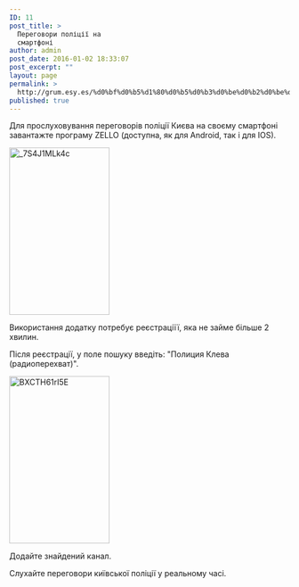 ```yaml
---
ID: 11
post_title: >
  Переговори поліції на
  смартфоні
author: admin
post_date: 2016-01-02 18:33:07
post_excerpt: ""
layout: page
permalink: >
  http://grum.esy.es/%d0%bf%d0%b5%d1%80%d0%b5%d0%b3%d0%be%d0%b2%d0%be%d1%80%d0%b8-%d0%bf%d0%be%d0%bb%d1%96%d1%86%d1%96%d1%97-%d0%bd%d0%b0-%d1%81%d0%bc%d0%b0%d1%80%d1%82%d1%84%d0%be%d0%bd%d1%96/
published: true
---
```

Для прослуховування переговорів поліції Києва на своєму смартфоні завантажте програму ZELLO (доступна, як для Android, так і для IOS).

<a href="http://grum.esy.es/wp-content/uploads/2016/01/7S4J1MLk4c.jpg" rel="attachment wp-att-14"><img class="alignnone size-medium wp-image-14" src="http://grum.esy.es/wp-content/uploads/2016/01/7S4J1MLk4c-180x300.jpg" alt="_7S4J1MLk4c" width="180" height="300" /></a>

Використання додатку потребує реєстраціїї, яка не займе більше 2 хвилин.

Після реєстрації, у поле пошуку введіть: "Полиция Клева (радиоперехват)".

<a href="http://grum.esy.es/wp-content/uploads/2016/01/BXCTH61rI5E.jpg" rel="attachment wp-att-12"><img class="alignnone size-medium wp-image-12" src="http://grum.esy.es/wp-content/uploads/2016/01/BXCTH61rI5E-180x300.jpg" alt="BXCTH61rI5E" width="180" height="300" /></a>

Додайте знайдений канал.

Слухайте переговори київської поліції у реальному часі.